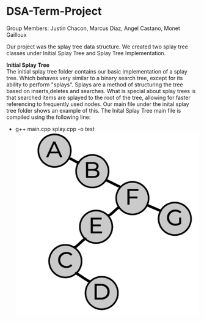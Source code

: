 # DSA-Term-Project
Group Members: Justin Chacon, Marcus Diaz, Angel Castano, Monet Gailloux

Our project was the splay tree data structure. We created two splay tree classes under Initial Splay Tree and Splay Tree Implementation.

**Initial Splay Tree** <br>
  The initial splay tree folder contains our basic implementation of a splay tree. Which behaves very similar to a binary search tree, except for its ability to perform "splays". Splays are a method of structuring the tree based on inserts,deletes and searches. What is special about splay trees is that searched items are splayed to the root of the tree, allowing for faster referencing to frequently used nodes. Our main file under the inital splay tree folder shows an example of this.
The Inital Splay Tree main file is compiled using the following line:
- g++ main.cpp splay.cpp -o test
![Alt text](https://github.com/Jusconn/DSA-Term-Project/blob/main/imgs/Splay_Tree_Search_Animation.gif?raw=true)


